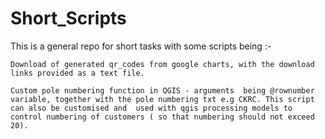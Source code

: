 # Short_Scripts

This is a general repo for short tasks with some scripts being :-

	Download of generated qr_codes from google charts, with the download links provided as a text file.

	Custom pole numbering function in QGIS - arguments  being @rownumber variable, together with the pole numbering txt e.g CKRC. This script can also be customised and  used with qgis processing models to control numbering of customers ( so that numbering should not exceed 20).




